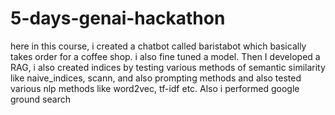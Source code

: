 # 5-days-genai-hackathon
here in this course, i created a chatbot called baristabot which basically takes order for a coffee shop. i also fine tuned a model.
Then I developed a RAG, i also created indices by testing various methods of semantic similarity like naive_indices, scann, 
and also prompting methods and also tested various nlp methods like word2vec, tf-idf etc.
Also i performed google ground search

